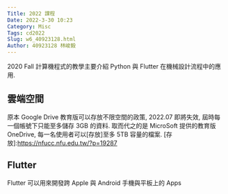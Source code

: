 ```yaml
---
Title: 2022 課程
Date: 2022-3-30 10:23
Category: Misc
Tags: cd2022
Slug: w6_40923128.html
Author: 40923128 林峻毅
---
```


2020 Fall 計算機程式的教學主要介紹 Python 與 Flutter 在機械設計流程中的應用.

<!-- PELICAN_END_SUMMARY -->

雲端空間
----
原本 Google Drive 教育版可以存放不限空間的政策, 2022.07 即將失效, 屆時每一個帳號下只能至多儲存 3GB 的資料. 取而代之的是 MicroSoft 提供的教育版 OneDrive, 每一名使用者可以[存放]至多 5TB 容量的檔案.
[存放]:https://nfucc.nfu.edu.tw/?p=19287

Flutter
----

Flutter 可以用來開發跨 Apple 與 Android 手機與平板上的 Apps

